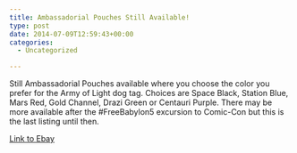 ```yaml
---
title: Ambassadorial Pouches Still Available!
type: post
date: 2014-07-09T12:59:43+00:00
categories:
  - Uncategorized

---
```

Still Ambassadorial Pouches available where you choose the color you prefer for the Army of Light dog tag. Choices are Space Black, Station Blue, Mars Red, Gold Channel, Drazi Green or Centauri Purple. There may be more available after the #FreeBabylon5 excursion to Comic-Con but this is the last listing until then.

[Link to Ebay][1]

 [1]: http://www.ebay.com/sch/freebabylon5/m.html?_ipg=50&_sop=12&_rdc=1
